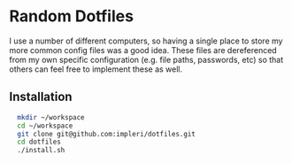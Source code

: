 # Random Dotfiles

I use a number of different computers, so having a single place to store
my more common config files was a good idea. These files are dereferenced
from my own specific configuration (e.g. file paths, passwords, etc) so
that others can feel free to implement these as well.

## Installation

```sh
  mkdir ~/workspace
  cd ~/workspace
  git clone git@github.com:impleri/dotfiles.git
  cd dotfiles
  ./install.sh
```
